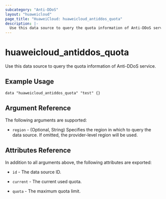 ```yaml
---
subcategory: "Anti-DDoS"
layout: "huaweicloud"
page_title: "HuaweiCloud: huaweicloud_antiddos_quota"
description: |-
  Use this data source to query the quota information of Anti-DDoS service.
---
```


# huaweicloud_antiddos_quota

Use this data source to query the quota information of Anti-DDoS service.

## Example Usage

```hcl
data "huaweicloud_antiddos_quota" "test" {}
```

## Argument Reference

The following arguments are supported:

* `region` - (Optional, String) Specifies the region in which to query the data source.
  If omitted, the provider-level region will be used.

## Attributes Reference

In addition to all arguments above, the following attributes are exported:

* `id` - The data source ID.

* `current` - The current used quota.

* `quota` - The maximum quota limit.
